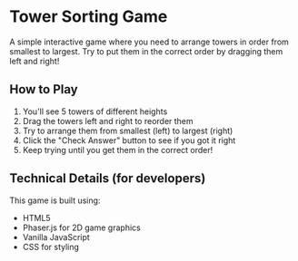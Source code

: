 # Tower Sorting Game

A simple interactive game where you need to arrange towers in order from smallest to largest. Try to put them in the correct order by dragging them left and right!

## How to Play

1. You'll see 5 towers of different heights
2. Drag the towers left and right to reorder them
3. Try to arrange them from smallest (left) to largest (right)
4. Click the "Check Answer" button to see if you got it right
5. Keep trying until you get them in the correct order!

## Technical Details (for developers)

This game is built using:
- HTML5
- Phaser.js for 2D game graphics
- Vanilla JavaScript
- CSS for styling 